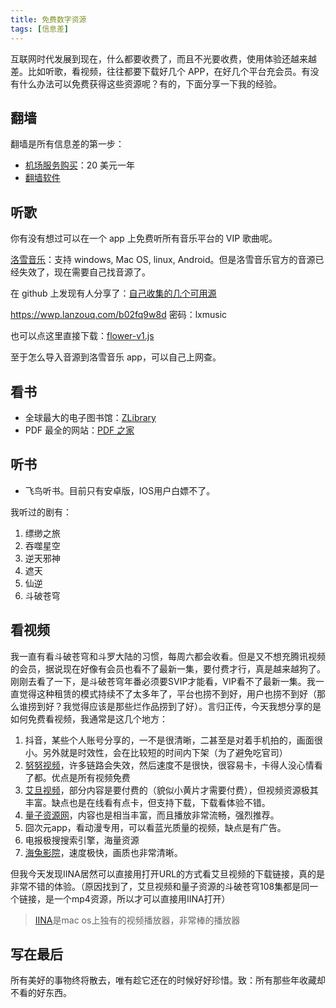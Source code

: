 ```yaml
---
title: 免费数字资源
tags: [信息差]
---
```


互联网时代发展到现在，什么都要收费了，而且不光要收费，使用体验还越来越差。比如听歌，看视频，往往都要下载好几个 APP，在好几个平台充会员。有没有什么办法可以免费获得这些资源呢？有的，下面分享一下我的经验。

<!-- more -->

## 翻墙

翻墙是所有信息差的第一步：

- [机场服务购买](https://portal.shadowsocks.nz/login)：20 美元一年
- [翻墙软件](https://clashxhub.com/)

## 听歌

你有没有想过可以在一个 app 上免费听所有音乐平台的 VIP 歌曲呢。

[洛雪音乐](https://lxmusic.toside.cn/)：支持 windows, Mac OS, linux, Android。但是洛雪音乐官方的音源已经失效了，现在需要自己找音源了。

在 github 上发现有人分享了：[自己收集的几个可用源](https://github.com/lyswhut/lx-music-desktop/issues/1769)

https://wwp.lanzouq.com/b02fq9w8d
密码：lxmusic

也可以点这里直接下载：[flower-v1.js](../../../../assets/flower-v1.js)

至于怎么导入音源到洛雪音乐 app，可以自己上网查。

## 看书

- 全球最大的电子图书馆：[ZLibrary](https://zh.singlelogin.rs/)
- PDF 最全的网站：[PDF 之家](https://homeofpdf.com/)

## 听书

- 飞鸟听书。目前只有安卓版，IOS用户白嫖不了。

我听过的剧有：

1. 缥缈之旅
2. 吞噬星空
3. 逆天邪神
4. 遮天
5. 仙逆
6. 斗破苍穹

## 看视频

我一直有看斗破苍穹和斗罗大陆的习惯，每周六都会收看。但是又不想充腾讯视频的会员，据说现在好像有会员也看不了最新一集，要付费才行，真是越来越狗了。刚刚去看了一下，是斗破苍穹年番必须要SVIP才能看，VIP看不了最新一集。我一直觉得这种租赁的模式持续不了太多年了，平台也捞不到好，用户也捞不到好（那么谁捞到好？我觉得应该是那些烂作品捞到了好）。言归正传，今天我想分享的是如何免费看视频，我通常是这几个地方：

1. 抖音，某些个人账号分享的，一不是很清晰，二甚至是对着手机拍的，画面很小。另外就是时效性，会在比较短的时间内下架（为了避免吃官司）
2. [努努视频](https://nnyy.in/)，许多链路会失效，然后速度不是很快，很容易卡，卡得人没心情看了都。优点是所有视频免费
3. [艾旦视频](https://www.lovedan.net/)，部分内容是要付费的（貌似小黄片才需要付费），但视频资源极其丰富。缺点也是在线看有点卡，但支持下载，下载看体验不错。
4. [量子资源网](http://lzizy.net)，内容也是相当丰富，而且播放非常流畅，强烈推荐。
5. 囧次元app，看动漫专用，可以看蓝光质量的视频，缺点是有广告。
6. 电报极搜搜索引擎，海量资源
7. [海兔影院](https://www.haituu.tv/)，速度极快，画质也非常清晰。

但我今天发现IINA居然可以直接用打开URL的方式看艾旦视频的下载链接，真的是非常不错的体验。（原因找到了，艾旦视频和量子资源的斗破苍穹108集都是同一个链接，是一个mp4资源，所以才可以直接用IINA打开）

> [IINA](https://iina.io/)是mac os上独有的视频播放器，非常棒的播放器

## 写在最后

所有美好的事物终将散去，唯有趁它还在的时候好好珍惜。致：所有那些年收藏却不看的好东西。